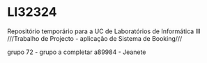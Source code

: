 # LI32324
Repositório temporário para a UC de Laboratórios de Informática III
///Trabalho de Projecto - aplicação de Sistema de Booking///

grupo 72 - grupo a completar
a89984 - Jeanete
